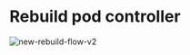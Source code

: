 # Rebuild pod controller



![new-rebuild-flow-v2](https://user-images.githubusercontent.com/76431508/107766490-35064200-6d3c-11eb-8d63-ad64f29ce964.jpeg)
